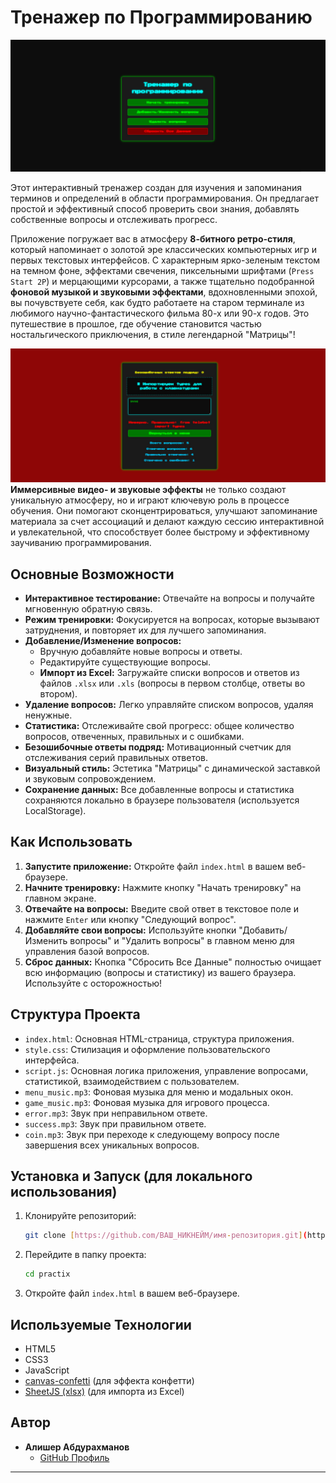 # Тренажер по Программированию

![Скриншот приложения](screenshot.jpg) 

Этот интерактивный тренажер создан для изучения и запоминания терминов и определений в области программирования. Он предлагает простой и эффективный способ проверить свои знания, добавлять собственные вопросы и отслеживать прогресс.

Приложение погружает вас в атмосферу **8-битного ретро-стиля**, который напоминает о золотой эре классических компьютерных игр и первых текстовых интерфейсов. С характерным ярко-зеленым текстом на темном фоне, эффектами свечения, пиксельными шрифтами (`Press Start 2P`) и мерцающими курсорами, а также тщательно подобранной **фоновой музыкой и звуковыми эффектами**, вдохновленными эпохой, вы почувствуете себя, как будто работаете на старом терминале из любимого научно-фантастического фильма 80-х или 90-х годов. Это путешествие в прошлое, где обучение становится частью ностальгического приключения, в стиле легендарной "Матрицы"!

![Скриншот приложения](screenshot2.jpg)
**Иммерсивные видео- и звуковые эффекты** не только создают уникальную атмосферу, но и играют ключевую роль в процессе обучения. Они помогают сконцентрироваться, улучшают запоминание материала за счет ассоциаций и делают каждую сессию интерактивной и увлекательной, что способствует более быстрому и эффективному заучиванию программирования.

## Основные Возможности

* **Интерактивное тестирование:** Отвечайте на вопросы и получайте мгновенную обратную связь.
* **Режим тренировки:** Фокусируется на вопросах, которые вызывают затруднения, и повторяет их для лучшего запоминания.
* **Добавление/Изменение вопросов:**
    * Вручную добавляйте новые вопросы и ответы.
    * Редактируйте существующие вопросы.
    * **Импорт из Excel:** Загружайте списки вопросов и ответов из файлов `.xlsx` или `.xls` (вопросы в первом столбце, ответы во втором).
* **Удаление вопросов:** Легко управляйте списком вопросов, удаляя ненужные.
* **Статистика:** Отслеживайте свой прогресс: общее количество вопросов, отвеченных, правильных и с ошибками.
* **Безошибочные ответы подряд:** Мотивационный счетчик для отслеживания серий правильных ответов.
* **Визуальный стиль:** Эстетика "Матрицы" с динамической заставкой и звуковым сопровождением.
* **Сохранение данных:** Все добавленные вопросы и статистика сохраняются локально в браузере пользователя (используется LocalStorage).

## Как Использовать

1.  **Запустите приложение:** Откройте файл `index.html` в вашем веб-браузере.
2.  **Начните тренировку:** Нажмите кнопку "Начать тренировку" на главном экране.
3.  **Отвечайте на вопросы:** Введите свой ответ в текстовое поле и нажмите `Enter` или кнопку "Следующий вопрос".
4.  **Добавляйте свои вопросы:** Используйте кнопки "Добавить/Изменить вопросы" и "Удалить вопросы" в главном меню для управления базой вопросов.
5.  **Сброс данных:** Кнопка "Сбросить Все Данные" полностью очищает всю информацию (вопросы и статистику) из вашего браузера. Используйте с осторожностью!

## Структура Проекта

* `index.html`: Основная HTML-страница, структура приложения.
* `style.css`: Стилизация и оформление пользовательского интерфейса.
* `script.js`: Основная логика приложения, управление вопросами, статистикой, взаимодействием с пользователем.
* `menu_music.mp3`: Фоновая музыка для меню и модальных окон.
* `game_music.mp3`: Фоновая музыка для игрового процесса.
* `error.mp3`: Звук при неправильном ответе.
* `success.mp3`: Звук при правильном ответе.
* `coin.mp3`: Звук при переходе к следующему вопросу после завершения всех уникальных вопросов.

## Установка и Запуск (для локального использования)

1.  Клонируйте репозиторий:
    ```bash
    git clone [https://github.com/ВАШ_НИКНЕЙМ/имя-репозитория.git](https://github.com/alisher314/practix)
    ```

2.  Перейдите в папку проекта:
    ```bash
    cd practix
    ```
3.  Откройте файл `index.html` в вашем веб-браузере.

## Используемые Технологии

* HTML5
* CSS3
* JavaScript
* [canvas-confetti](https://www.npmjs.com/package/canvas-confetti) (для эффекта конфетти)
* [SheetJS (xlsx)](https://docs.sheetjs.com/) (для импорта из Excel)

## Автор

* **Алишер Абдурахманов**
    * [GitHub Профиль](https://github.com/alisher314)

---

